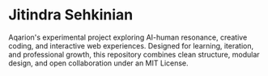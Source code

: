# Jitindra Sehkinian
Aqarion's experimental project exploring AI-human resonance, creative coding, and interactive web experiences. Designed for learning, iteration, and professional growth, this repository combines clean structure, modular design, and open collaboration under an MIT License.

